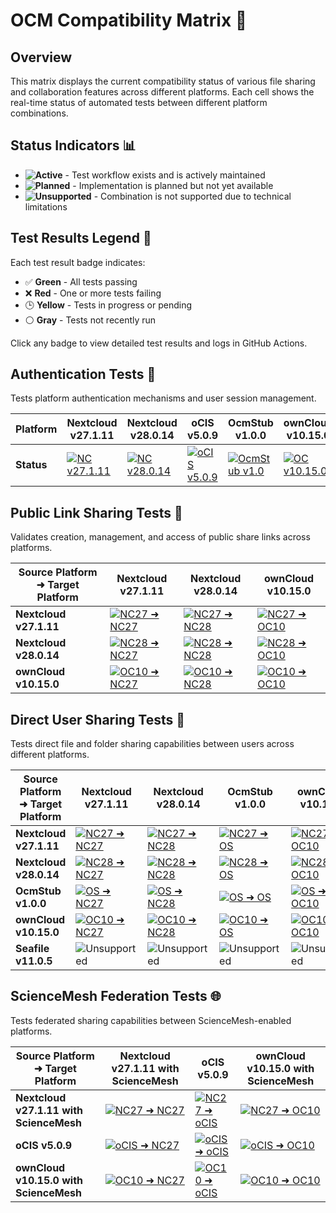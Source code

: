 # OCM Compatibility Matrix 🔄

## Overview
This matrix displays the current compatibility status of various file sharing and collaboration features across different platforms. Each cell shows the real-time status of automated tests between different platform combinations.

## Status Indicators 📊

- **![Active](https://img.shields.io/badge/Active-2ea44f?style=flat-square)** - Test workflow exists and is actively maintained
- **![Planned](https://img.shields.io/badge/Planned-0969da?style=flat-square)** - Implementation is planned but not yet available
- **![Unsupported](https://img.shields.io/badge/Unsupported-red?style=flat-square)** - Combination is not supported due to technical limitations

## Test Results Legend 🎯

Each test result badge indicates:
- ✅ **Green** - All tests passing
- ❌ **Red** - One or more tests failing
- 🕒 **Yellow** - Tests in progress or pending
- ⚪ **Gray** - Tests not recently run

Click any badge to view detailed test results and logs in GitHub Actions.

## Authentication Tests 🔐

Tests platform authentication mechanisms and user session management.

| Platform | Nextcloud v27.1.11 | Nextcloud v28.0.14 | oCIS v5.0.9 | OcmStub v1.0.0 | ownCloud v10.15.0 | Seafile v11.0.5 |
|----------|-------------------|-------------------|-------------|----------------|------------------|----------------|
| **Status** | [![NC v27.1.11](https://img.shields.io/github/actions/workflow/status/pondersource/dev-stock/login-nc-v27.yml?branch=main&style=flat-square&label=Auth)](https://github.com/pondersource/dev-stock/actions/workflows/login-nc-v27.yml) | [![NC v28.0.14](https://img.shields.io/github/actions/workflow/status/pondersource/dev-stock/login-nc-v28.yml?branch=main&style=flat-square&label=Auth)](https://github.com/pondersource/dev-stock/actions/workflows/login-nc-v28.yml) | [![oCIS v5.0.9](https://img.shields.io/github/actions/workflow/status/pondersource/dev-stock/login-ocis-v5.yml?branch=main&style=flat-square&label=Auth)](https://github.com/pondersource/dev-stock/actions/workflows/login-ocis-v5.yml) | [![OcmStub v1.0](https://img.shields.io/github/actions/workflow/status/pondersource/dev-stock/login-os-v1.yml?branch=main&style=flat-square&label=Auth)](https://github.com/pondersource/dev-stock/actions/workflows/login-os-v1.yml) | [![OC v10.15.0](https://img.shields.io/github/actions/workflow/status/pondersource/dev-stock/login-oc-v10.yml?branch=main&style=flat-square&label=Auth)](https://github.com/pondersource/dev-stock/actions/workflows/login-oc-v10.yml) | [![Seafile v11.0.5](https://img.shields.io/github/actions/workflow/status/pondersource/dev-stock/login-sf-v11.yml?branch=main&style=flat-square&label=Auth)](https://github.com/pondersource/dev-stock/actions/workflows/login-sf-v11.yml) |

## Public Link Sharing Tests 🔗

Validates creation, management, and access of public share links across platforms.

| Source Platform ➜ Target Platform | Nextcloud v27.1.11 | Nextcloud v28.0.14 | ownCloud v10.15.0 |
|----------------------------------|-------------------|-------------------|------------------|
| **Nextcloud v27.1.11**           | [![NC27 ➜ NC27](https://img.shields.io/github/actions/workflow/status/pondersource/dev-stock/share-link-nc-v27-nc-v27.yml?branch=main&style=flat-square&label=Link)](https://github.com/pondersource/dev-stock/actions/workflows/share-link-nc-v27-nc-v27.yml) | [![NC27 ➜ NC28](https://img.shields.io/github/actions/workflow/status/pondersource/dev-stock/share-link-nc-v27-nc-v28.yml?branch=main&style=flat-square&label=Link)](https://github.com/pondersource/dev-stock/actions/workflows/share-link-nc-v27-nc-v28.yml) | [![NC27 ➜ OC10](https://img.shields.io/github/actions/workflow/status/pondersource/dev-stock/share-link-nc-v27-oc-v10.yml?branch=main&style=flat-square&label=Link)](https://github.com/pondersource/dev-stock/actions/workflows/share-link-nc-v27-oc-v10.yml) |
| **Nextcloud v28.0.14**           | [![NC28 ➜ NC27](https://img.shields.io/github/actions/workflow/status/pondersource/dev-stock/share-link-nc-v28-nc-v27.yml?branch=main&style=flat-square&label=Link)](https://github.com/pondersource/dev-stock/actions/workflows/share-link-nc-v28-nc-v27.yml) | [![NC28 ➜ NC28](https://img.shields.io/github/actions/workflow/status/pondersource/dev-stock/share-link-nc-v28-nc-v28.yml?branch=main&style=flat-square&label=Link)](https://github.com/pondersource/dev-stock/actions/workflows/share-link-nc-v28-nc-v28.yml) | [![NC28 ➜ OC10](https://img.shields.io/github/actions/workflow/status/pondersource/dev-stock/share-link-nc-v28-oc-v10.yml?branch=main&style=flat-square&label=Link)](https://github.com/pondersource/dev-stock/actions/workflows/share-link-nc-v28-oc-v10.yml) |
| **ownCloud v10.15.0**            | [![OC10 ➜ NC27](https://img.shields.io/github/actions/workflow/status/pondersource/dev-stock/share-link-oc-v10-nc-v27.yml?branch=main&style=flat-square&label=Link)](https://github.com/pondersource/dev-stock/actions/workflows/share-link-oc-v10-nc-v27.yml) | [![OC10 ➜ NC28](https://img.shields.io/github/actions/workflow/status/pondersource/dev-stock/share-link-oc-v10-nc-v28.yml?branch=main&style=flat-square&label=Link)](https://github.com/pondersource/dev-stock/actions/workflows/share-link-oc-v10-nc-v28.yml) | [![OC10 ➜ OC10](https://img.shields.io/github/actions/workflow/status/pondersource/dev-stock/share-link-oc-v10-oc-v10.yml?branch=main&style=flat-square&label=Link)](https://github.com/pondersource/dev-stock/actions/workflows/share-link-oc-v10-oc-v10.yml) |

## Direct User Sharing Tests 🤝

Tests direct file and folder sharing capabilities between users across different platforms.

| Source Platform ➜ Target Platform | Nextcloud v27.1.11 | Nextcloud v28.0.14 | OcmStub v1.0.0 | ownCloud v10.15.0 | Seafile v11.0.5 |
|----------------------------------|-------------------|-------------------|----------------|------------------|----------------|
| **Nextcloud v27.1.11**           | [![NC27 ➜ NC27](https://img.shields.io/github/actions/workflow/status/pondersource/dev-stock/share-with-nc-v27-nc-v27.yml?branch=main&style=flat-square&label=Share)](https://github.com/pondersource/dev-stock/actions/workflows/share-with-nc-v27-nc-v27.yml) | [![NC27 ➜ NC28](https://img.shields.io/github/actions/workflow/status/pondersource/dev-stock/share-with-nc-v27-nc-v28.yml?branch=main&style=flat-square&label=Share)](https://github.com/pondersource/dev-stock/actions/workflows/share-with-nc-v27-nc-v28.yml) | [![NC27 ➜ OS](https://img.shields.io/github/actions/workflow/status/pondersource/dev-stock/share-with-nc-v27-os-v1.yml?branch=main&style=flat-square&label=Share)](https://github.com/pondersource/dev-stock/actions/workflows/share-with-nc-v27-os-v1.yml) | [![NC27 ➜ OC10](https://img.shields.io/github/actions/workflow/status/pondersource/dev-stock/share-with-nc-v27-oc-v10.yml?branch=main&style=flat-square&label=Share)](https://github.com/pondersource/dev-stock/actions/workflows/share-with-nc-v27-oc-v10.yml) | ![Unsupported](https://img.shields.io/badge/Unsupported-red?style=flat-square) |
| **Nextcloud v28.0.14**           | [![NC28 ➜ NC27](https://img.shields.io/github/actions/workflow/status/pondersource/dev-stock/share-with-nc-v28-nc-v27.yml?branch=main&style=flat-square&label=Share)](https://github.com/pondersource/dev-stock/actions/workflows/share-with-nc-v28-nc-v27.yml) | [![NC28 ➜ NC28](https://img.shields.io/github/actions/workflow/status/pondersource/dev-stock/share-with-nc-v28-nc-v28.yml?branch=main&style=flat-square&label=Share)](https://github.com/pondersource/dev-stock/actions/workflows/share-with-nc-v28-nc-v28.yml) | [![NC28 ➜ OS](https://img.shields.io/github/actions/workflow/status/pondersource/dev-stock/share-with-nc-v28-os-v1.yml?branch=main&style=flat-square&label=Share)](https://github.com/pondersource/dev-stock/actions/workflows/share-with-nc-v28-os-v1.yml) | [![NC28 ➜ OC10](https://img.shields.io/github/actions/workflow/status/pondersource/dev-stock/share-with-nc-v28-oc-v10.yml?branch=main&style=flat-square&label=Share)](https://github.com/pondersource/dev-stock/actions/workflows/share-with-nc-v28-oc-v10.yml) | ![Unsupported](https://img.shields.io/badge/Unsupported-red?style=flat-square) |
| **OcmStub v1.0.0**               | [![OS ➜ NC27](https://img.shields.io/github/actions/workflow/status/pondersource/dev-stock/share-with-os-v1-nc-v27.yml?branch=main&style=flat-square&label=Share)](https://github.com/pondersource/dev-stock/actions/workflows/share-with-os-v1-nc-v27.yml) | [![OS ➜ NC28](https://img.shields.io/github/actions/workflow/status/pondersource/dev-stock/share-with-os-v1-nc-v28.yml?branch=main&style=flat-square&label=Share)](https://github.com/pondersource/dev-stock/actions/workflows/share-with-os-v1-nc-v28.yml) | [![OS ➜ OS](https://img.shields.io/github/actions/workflow/status/pondersource/dev-stock/share-with-os-v1-os-v1.yml?branch=main&style=flat-square&label=Share)](https://github.com/pondersource/dev-stock/actions/workflows/share-with-os-v1-os-v1.yml) | [![OS ➜ OC10](https://img.shields.io/github/actions/workflow/status/pondersource/dev-stock/share-with-os-v1-oc-v10.yml?branch=main&style=flat-square&label=Share)](https://github.com/pondersource/dev-stock/actions/workflows/share-with-os-v1-oc-v10.yml) | ![Unsupported](https://img.shields.io/badge/Unsupported-red?style=flat-square) |
| **ownCloud v10.15.0**            | [![OC10 ➜ NC27](https://img.shields.io/github/actions/workflow/status/pondersource/dev-stock/share-with-oc-v10-nc-v27.yml?branch=main&style=flat-square&label=Share)](https://github.com/pondersource/dev-stock/actions/workflows/share-with-oc-v10-nc-v27.yml) | [![OC10 ➜ NC28](https://img.shields.io/github/actions/workflow/status/pondersource/dev-stock/share-with-oc-v10-nc-v28.yml?branch=main&style=flat-square&label=Share)](https://github.com/pondersource/dev-stock/actions/workflows/share-with-oc-v10-nc-v28.yml) | [![OC10 ➜ OS](https://img.shields.io/github/actions/workflow/status/pondersource/dev-stock/share-with-oc-v10-os-v1.yml?branch=main&style=flat-square&label=Share)](https://github.com/pondersource/dev-stock/actions/workflows/share-with-oc-v10-os-v1.yml) | [![OC10 ➜ OC10](https://img.shields.io/github/actions/workflow/status/pondersource/dev-stock/share-with-oc-v10-oc-v10.yml?branch=main&style=flat-square&label=Share)](https://github.com/pondersource/dev-stock/actions/workflows/share-with-oc-v10-oc-v10.yml) | ![Unsupported](https://img.shields.io/badge/Unsupported-red?style=flat-square) |
| **Seafile v11.0.5**              | ![Unsupported](https://img.shields.io/badge/Unsupported-red?style=flat-square) | ![Unsupported](https://img.shields.io/badge/Unsupported-red?style=flat-square) | ![Unsupported](https://img.shields.io/badge/Unsupported-red?style=flat-square) | ![Unsupported](https://img.shields.io/badge/Unsupported-red?style=flat-square) | [![SF ➜ SF](https://img.shields.io/github/actions/workflow/status/pondersource/dev-stock/share-with-sf-v11-sf-v11.yml?branch=main&style=flat-square&label=Share)](https://github.com/pondersource/dev-stock/actions/workflows/share-with-sf-v11-sf-v11.yml) |

## ScienceMesh Federation Tests 🌐

Tests federated sharing capabilities between ScienceMesh-enabled platforms.

| Source Platform ➜ Target Platform | Nextcloud v27.1.11 with ScienceMesh | oCIS v5.0.9 | ownCloud v10.15.0 with ScienceMesh |
|----------------------------------|-------------------------------------|-------------|-----------------------------------|
| **Nextcloud v27.1.11 with ScienceMesh** | [![NC27 ➜ NC27](https://img.shields.io/github/actions/workflow/status/pondersource/dev-stock/invite-link-nc-sm-v27-nc-sm-v27.yml?branch=main&style=flat-square&label=ScienceMesh)](https://github.com/pondersource/dev-stock/actions/workflows/invite-link-nc-sm-v27-nc-sm-v27.yml) | [![NC27 ➜ oCIS](https://img.shields.io/github/actions/workflow/status/pondersource/dev-stock/invite-link-nc-sm-v27-ocis-v5.yml?branch=main&style=flat-square&label=ScienceMesh)](https://github.com/pondersource/dev-stock/actions/workflows/invite-link-nc-sm-v27-ocis-v5.yml) | [![NC27 ➜ OC10](https://img.shields.io/github/actions/workflow/status/pondersource/dev-stock/invite-link-nc-sm-v27-oc-sm-v10.yml?branch=main&style=flat-square&label=ScienceMesh)](https://github.com/pondersource/dev-stock/actions/workflows/invite-link-nc-sm-v27-oc-sm-v10.yml) |
| **oCIS v5.0.9** | [![oCIS ➜ NC27](https://img.shields.io/github/actions/workflow/status/pondersource/dev-stock/invite-link-ocis-v5-nc-sm-v27.yml?branch=main&style=flat-square&label=ScienceMesh)](https://github.com/pondersource/dev-stock/actions/workflows/invite-link-ocis-v5-nc-sm-v27.yml) | [![oCIS ➜ oCIS](https://img.shields.io/github/actions/workflow/status/pondersource/dev-stock/invite-link-ocis-v5-ocis-v5.yml?branch=main&style=flat-square&label=ScienceMesh)](https://github.com/pondersource/dev-stock/actions/workflows/invite-link-ocis-v5-ocis-v5.yml) | [![oCIS ➜ OC10](https://img.shields.io/github/actions/workflow/status/pondersource/dev-stock/invite-link-ocis-v5-oc-sm-v10.yml?branch=main&style=flat-square&label=ScienceMesh)](https://github.com/pondersource/dev-stock/actions/workflows/invite-link-ocis-v5-oc-sm-v10.yml) |
| **ownCloud v10.15.0 with ScienceMesh** | [![OC10 ➜ NC27](https://img.shields.io/github/actions/workflow/status/pondersource/dev-stock/invite-link-oc-sm-v10-nc-sm-v27.yml?branch=main&style=flat-square&label=ScienceMesh)](https://github.com/pondersource/dev-stock/actions/workflows/invite-link-oc-sm-v10-nc-sm-v27.yml) | [![OC10 ➜ oCIS](https://img.shields.io/github/actions/workflow/status/pondersource/dev-stock/invite-link-oc-sm-v10-ocis-v5.yml?branch=main&style=flat-square&label=ScienceMesh)](https://github.com/pondersource/dev-stock/actions/workflows/invite-link-oc-sm-v10-ocis-v5.yml) | [![OC10 ➜ OC10](https://img.shields.io/github/actions/workflow/status/pondersource/dev-stock/invite-link-oc-sm-v10-oc-sm-v10.yml?branch=main&style=flat-square&label=ScienceMesh)](https://github.com/pondersource/dev-stock/actions/workflows/invite-link-oc-sm-v10-oc-sm-v10.yml) |